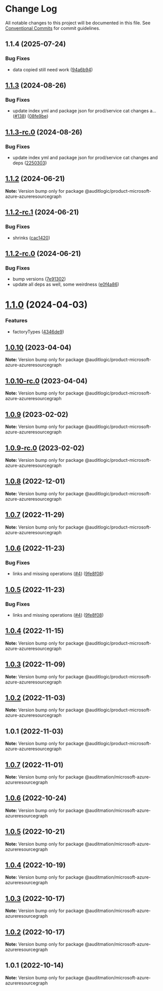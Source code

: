 # Change Log

All notable changes to this project will be documented in this file.
See [Conventional Commits](https://conventionalcommits.org) for commit guidelines.

## 1.1.4 (2025-07-24)


### Bug Fixes

* data copied still need work ([94a6b94](https://github.com/zerobias-org/product/commit/94a6b942fb0516367548599d739529536132755a))





## [1.1.3](https://github.com/auditlogic/product/compare/@auditlogic/product-microsoft-azure-azureresourcegraph@1.1.2...@auditlogic/product-microsoft-azure-azureresourcegraph@1.1.3) (2024-08-26)


### Bug Fixes

* update index yml and package json for prod/service cat changes a… ([#138](https://github.com/auditlogic/product/issues/138)) ([08fe9be](https://github.com/auditlogic/product/commit/08fe9beb1c8457462a19bc69caa02e6212d97e1a))





## [1.1.3-rc.0](https://github.com/auditlogic/product/compare/@auditlogic/product-microsoft-azure-azureresourcegraph@1.1.2...@auditlogic/product-microsoft-azure-azureresourcegraph@1.1.3-rc.0) (2024-08-26)


### Bug Fixes

* update index yml and package json for prod/service cat changes and deps ([2250303](https://github.com/auditlogic/product/commit/225030363a363608240135b7ebed386b28f01e4b))





## [1.1.2](https://github.com/auditlogic/product/compare/@auditlogic/product-microsoft-azure-azureresourcegraph@1.1.2-rc.1...@auditlogic/product-microsoft-azure-azureresourcegraph@1.1.2) (2024-06-21)

**Note:** Version bump only for package @auditlogic/product-microsoft-azure-azureresourcegraph





## [1.1.2-rc.1](https://github.com/auditlogic/product/compare/@auditlogic/product-microsoft-azure-azureresourcegraph@1.1.2-rc.0...@auditlogic/product-microsoft-azure-azureresourcegraph@1.1.2-rc.1) (2024-06-21)


### Bug Fixes

* shrinks ([cac1420](https://github.com/auditlogic/product/commit/cac14200fefcd8183ab69fe89a47bd3f70f563e9))





## [1.1.2-rc.0](https://github.com/auditlogic/product/compare/@auditlogic/product-microsoft-azure-azureresourcegraph@1.1.0...@auditlogic/product-microsoft-azure-azureresourcegraph@1.1.2-rc.0) (2024-06-21)


### Bug Fixes

* bump versions ([7e91302](https://github.com/auditlogic/product/commit/7e913023b8b312150ed7762c32fbbe616be71de5))
* update all deps as well, some weirdness ([e0f4a86](https://github.com/auditlogic/product/commit/e0f4a864714e2d3de6bbf3da014d5312fe53be2f))





# [1.1.0](https://github.com/auditlogic/product/compare/@auditlogic/product-microsoft-azure-azureresourcegraph@1.0.10...@auditlogic/product-microsoft-azure-azureresourcegraph@1.1.0) (2024-04-03)


### Features

* factoryTypes ([4346de9](https://github.com/auditlogic/product/commit/4346de92693aee892fccf725338ffc7b80ab182b))





## [1.0.10](https://github.com/auditlogic/product/compare/@auditlogic/product-microsoft-azure-azureresourcegraph@1.0.9...@auditlogic/product-microsoft-azure-azureresourcegraph@1.0.10) (2023-04-04)

**Note:** Version bump only for package @auditlogic/product-microsoft-azure-azureresourcegraph





## [1.0.10-rc.0](https://github.com/auditlogic/product/compare/@auditlogic/product-microsoft-azure-azureresourcegraph@1.0.9...@auditlogic/product-microsoft-azure-azureresourcegraph@1.0.10-rc.0) (2023-04-04)

**Note:** Version bump only for package @auditlogic/product-microsoft-azure-azureresourcegraph





## [1.0.9](https://github.com/auditlogic/product/compare/@auditlogic/product-microsoft-azure-azureresourcegraph@1.0.8...@auditlogic/product-microsoft-azure-azureresourcegraph@1.0.9) (2023-02-02)

**Note:** Version bump only for package @auditlogic/product-microsoft-azure-azureresourcegraph





## [1.0.9-rc.0](https://github.com/auditlogic/product/compare/@auditlogic/product-microsoft-azure-azureresourcegraph@1.0.8...@auditlogic/product-microsoft-azure-azureresourcegraph@1.0.9-rc.0) (2023-02-02)

**Note:** Version bump only for package @auditlogic/product-microsoft-azure-azureresourcegraph





## [1.0.8](https://github.com/auditlogic/product/compare/@auditlogic/product-microsoft-azure-azureresourcegraph@1.0.7...@auditlogic/product-microsoft-azure-azureresourcegraph@1.0.8) (2022-12-01)

**Note:** Version bump only for package @auditlogic/product-microsoft-azure-azureresourcegraph





## [1.0.7](https://github.com/auditlogic/product/compare/@auditlogic/product-microsoft-azure-azureresourcegraph@1.0.6...@auditlogic/product-microsoft-azure-azureresourcegraph@1.0.7) (2022-11-29)

**Note:** Version bump only for package @auditlogic/product-microsoft-azure-azureresourcegraph





## [1.0.6](https://github.com/auditlogic/product/compare/@auditlogic/product-microsoft-azure-azureresourcegraph@1.0.4...@auditlogic/product-microsoft-azure-azureresourcegraph@1.0.6) (2022-11-23)


### Bug Fixes

* links and missing operations ([#4](https://github.com/auditlogic/product/issues/4)) ([9fe8f08](https://github.com/auditlogic/product/commit/9fe8f08fe7c57fdb79f991ac35bd6ac2e7dcad38))





## [1.0.5](https://github.com/auditlogic/product/compare/@auditlogic/product-microsoft-azure-azureresourcegraph@1.0.4...@auditlogic/product-microsoft-azure-azureresourcegraph@1.0.5) (2022-11-23)


### Bug Fixes

* links and missing operations ([#4](https://github.com/auditlogic/product/issues/4)) ([9fe8f08](https://github.com/auditlogic/product/commit/9fe8f08fe7c57fdb79f991ac35bd6ac2e7dcad38))





## [1.0.4](https://github.com/auditlogic/product/compare/@auditlogic/product-microsoft-azure-azureresourcegraph@1.0.3...@auditlogic/product-microsoft-azure-azureresourcegraph@1.0.4) (2022-11-15)

**Note:** Version bump only for package @auditlogic/product-microsoft-azure-azureresourcegraph





## [1.0.3](https://github.com/auditlogic/product/compare/@auditlogic/product-microsoft-azure-azureresourcegraph@1.0.2...@auditlogic/product-microsoft-azure-azureresourcegraph@1.0.3) (2022-11-09)

**Note:** Version bump only for package @auditlogic/product-microsoft-azure-azureresourcegraph





## [1.0.2](https://github.com/auditlogic/product/compare/@auditlogic/product-microsoft-azure-azureresourcegraph@1.0.1...@auditlogic/product-microsoft-azure-azureresourcegraph@1.0.2) (2022-11-03)

**Note:** Version bump only for package @auditlogic/product-microsoft-azure-azureresourcegraph





## 1.0.1 (2022-11-03)

**Note:** Version bump only for package @auditlogic/product-microsoft-azure-azureresourcegraph





## [1.0.7](https://github.com/auditmation/store-content/compare/@auditmation/microsoft-azure-azureresourcegraph@1.0.6...@auditmation/microsoft-azure-azureresourcegraph@1.0.7) (2022-11-01)

**Note:** Version bump only for package @auditmation/microsoft-azure-azureresourcegraph





## [1.0.6](https://github.com/auditmation/store-content/compare/@auditmation/microsoft-azure-azureresourcegraph@1.0.5...@auditmation/microsoft-azure-azureresourcegraph@1.0.6) (2022-10-24)

**Note:** Version bump only for package @auditmation/microsoft-azure-azureresourcegraph





## [1.0.5](https://github.com/auditmation/store-content/compare/@auditmation/microsoft-azure-azureresourcegraph@1.0.4...@auditmation/microsoft-azure-azureresourcegraph@1.0.5) (2022-10-21)

**Note:** Version bump only for package @auditmation/microsoft-azure-azureresourcegraph





## [1.0.4](https://github.com/auditmation/store-content/compare/@auditmation/microsoft-azure-azureresourcegraph@1.0.3...@auditmation/microsoft-azure-azureresourcegraph@1.0.4) (2022-10-19)

**Note:** Version bump only for package @auditmation/microsoft-azure-azureresourcegraph





## [1.0.3](https://github.com/auditmation/store-content/compare/@auditmation/microsoft-azure-azureresourcegraph@1.0.2...@auditmation/microsoft-azure-azureresourcegraph@1.0.3) (2022-10-17)

**Note:** Version bump only for package @auditmation/microsoft-azure-azureresourcegraph





## [1.0.2](https://github.com/auditmation/store-content/compare/@auditmation/microsoft-azure-azureresourcegraph@1.0.1...@auditmation/microsoft-azure-azureresourcegraph@1.0.2) (2022-10-17)

**Note:** Version bump only for package @auditmation/microsoft-azure-azureresourcegraph





## 1.0.1 (2022-10-14)

**Note:** Version bump only for package @auditmation/microsoft-azure-azureresourcegraph
